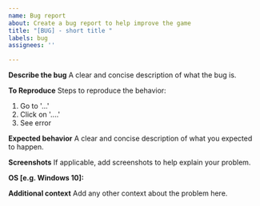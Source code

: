```yaml
---
name: Bug report
about: Create a bug report to help improve the game
title: "[BUG] - short title "
labels: bug
assignees: ''

---
```


**Describe the bug**
A clear and concise description of what the bug is.

**To Reproduce**
Steps to reproduce the behavior:
1. Go to '...'
2. Click on '....'
3. See error

**Expected behavior**
A clear and concise description of what you expected to happen.

**Screenshots**
If applicable, add screenshots to help explain your problem.

**OS [e.g. Windows 10]:**




**Additional context**
Add any other context about the problem here.
